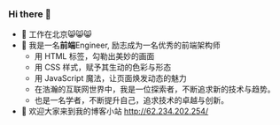 ### Hi there 👋

- 🔭 工作在北京😸😸😸
- 🌱 我是一名**前端**Engineer, 励志成为一名优秀的前端架构师
  - 用 HTML 标签，勾勒出美妙的画面
  - 用 CSS 样式，赋予其生动的色彩与形态
  - 用 JavaScript 魔法，让页面焕发动态的魅力
  - 在浩瀚的互联网世界中，我是一位探索者，不断追求新的技术与趋势。
  - 也是一名学者，不断提升自己，追求技术的卓越与创新。
- 🤔 欢迎大家来到我的博客小站 http://62.234.202.254/

<div style="display: flex;">
  <img style="flex: 1" src="https://github-readme-stats.vercel.app/api/top-langs/?username=markexin&hide=javascript,html)](https://github.com/anuraghazra/github-readme-stats" alt="" />
  <img style="flex: 1; margin-left: 10px" src="https://github-readme-stats.vercel.app/api?username=markexin&count_private=true" alt="" />
</div>

<!--
**markexin/markexin** is a ✨ _special_ ✨ repository because its `README.md` (this file) appears on your GitHub profile.

Here are some ideas to get you started:

- 🔭 I’m currently working on ...
- 🌱 I’m currently learning ...
- 👯 I’m looking to collaborate on ...
- 🤔 I’m looking for help with ...
- 💬 Ask me about ...
- 📫 How to reach me: ...
- 😄 Pronouns: ...
- ⚡ Fun fact: ...
-->
